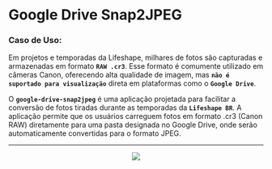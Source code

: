 # Google Drive Snap2JPEG
### Caso de Uso:
Em projetos e temporadas da Lifeshape, milhares de fotos são capturadas e armazenadas em formato **`RAW .cr3`**. 
Esse formato é comumente utilizado em câmeras Canon, oferecendo alta qualidade de imagem, mas **`não é suportado para visualização`** direta em plataformas como o **`Google Drive`**.

O **`google-drive-snap2jpeg`** é uma aplicação projetada para facilitar a conversão de fotos tiradas durante as temporadas da **`Lifeshape BR`**. 
A aplicação permite que os usuários carreguem fotos em formato .cr3 (Canon RAW) diretamente para uma pasta designada no Google Drive, onde serão automaticamente convertidas para o formato JPEG.
<hr>
<p align="center">
  <img src="https://github.com/user-attachments/assets/a7d09552-eb4e-4a6b-a3e6-a804a4a10632">
</p>
